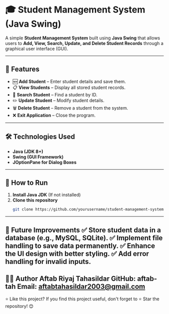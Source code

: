 # 🎓 Student Management System (Java Swing)

A simple **Student Management System** built using **Java Swing** that allows users to **Add, View, Search, Update, and Delete Student Records** through a graphical user interface (GUI).

---

## 🚀 Features
- 🆕 **Add Student** – Enter student details and save them.
- 📋 **View Students** – Display all stored student records.
- 🔎 **Search Student** – Find a student by ID.
- ✏️ **Update Student** – Modify student details.
- 🗑️ **Delete Student** – Remove a student from the system.
- ❌ **Exit Application** – Close the program.

---

## 🛠️ Technologies Used
- **Java (JDK 8+)**
- **Swing (GUI Framework)**
- **JOptionPane for Dialog Boxes**

---

## 🎯 How to Run
1. **Install Java JDK** (If not installed)  
2. **Clone this repository**  
   ```sh
   git clone https://github.com/yourusername/student-management-system.git
---
📌 Future Improvements
✅ Store student data in a database (e.g., MySQL, SQLite).
✅ Implement file handling to save data permanently.
✅ Enhance the UI design with better styling.
✅ Add error handling for invalid inputs.
---
👨‍💻 Author
Aftab Riyaj Tahasildar
GitHub: aftab-tah
Email: aftabtahasildar2003@gmail.com
---
⭐ Like this project?
If you find this project useful, don't forget to ⭐ Star the repository! 😊
